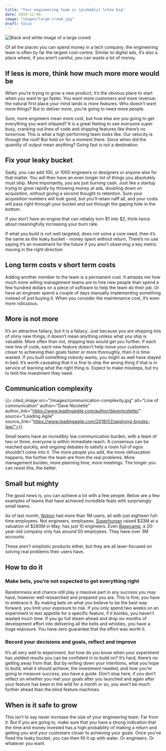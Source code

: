```yaml
---
title: "Your engineering team is (probably) \ntoo big"
date: 2019-11-04
image: "images/large-crowd.jpg"
draft: false
---
```


![Black and white image of a large crowd](/images/large-crowd.jpg)

Of all the places you can spend money in a tech company, the engineering team is often by far the largest cost-centre. Similar to digital ads, it’s also a place where, if you aren’t careful, you can waste a lot of money.

## If less is more, think how much more more would be

When you’re trying to grow a new product, it’s the obvious place to start when you want to go faster. You want more customers and more revenue; the natural first place your mind lands is more features. Who doesn’t want more things? But to deliver more, you’re going to need more people.

Sure, more engineers mean more cost, but how else are you going to get everything you want shipped? It is a great feeling to see everyone super busy, cranking out lines of code and shipping features like there’s no tomorrow. This is what a high performing team looks like. Our velocity is through the roof! But hold on for a moment there. Since when did the quantity of output mean anything? Going fast is not a destination.

## Fix your leaky bucket

Sadly, you can add 100, or 1000 engineers or designers or anyone else for that matter. You will then have an even longer list of things you absolutely must ship. More importantly, you are just burning cash. Just like a startup trying to grow rapidly by throwing money at ads, doubling down on acquisition, without giving a second thought to retention. Sure your acquisition numbers will look good, but you’ll retain naff all, and your costs will pass right through your bucket and out through the gaping hole in the bottom.

If you don’t have an engine that can reliably turn $1 into $2, think twice about meaningfully increasing your burn rate.

If what you build is not well targeted, does not solve a core need, then it’s the same as the leaky bucket - money spent without return. There’s no use saying it’s an investment for the future if you aren’t observing a key metric moving in the right direction

## Long term costs v short term costs

Adding another member to the team is a permanent cost. It amazes me how much more willing management teams are to hire new people than spend a few hundred dollars on a piece of software to help the team do their job. Or have an engineer spend a couple of days manually implementing something instead of just buying it. When you consider the maintenance cost, it’s even more ridiculous.

## More is not more

It’s an attractive fallacy, but it is a fallacy. Just because you are shipping lots of shiny new things, it doesn’t mean anything unless what you ship is valuable. More often than not, shipping less would get you further. If each new line of code, each new feature doesn’t help move your customers closer to achieving their goals faster or more thoroughly, then it is time wasted. If you built something nobody wants, you might as well have stayed in bed. It’s worth caveating that it is fine to ship the wrong thing if that is in service of learning what the right thing is. Expect to make missteps, but try to limit the investment they need.

## Communication complexity

{{< cited_image src="/images/communication-complexity.jpg" alt="Line of communication" author="Dave Nicolette" author_link="https://www.leadingagile.com/author/davenicolette/" source="Leading Agile" source_link="https://www.leadingagile.com/2018/02/applying-brooks-law/">}}

Small teams have an incredibly low communication burden, with a team of two or three, everyone is within immediate reach. A consensus can be reached quickly, and ongoing debates to satisfy a room full of egos shouldn’t come into it. The more people you add, the more obfuscation happens, the further the team are from the real problems. More management burden, more planning time, more meetings. The longer you can resist this, the better.

## Small but mighty

The good news is, you can achieve a lot with a few people.
Below are a few examples of teams that have achieved incredible feats with surprisingly small teams.

As of last month, [Notion](https://notion.so) had more than 1M users, all with just eighteen full-time employees. Not engineers, employees. [Superhuman](https://superhuman.com/) raised $33M at a valuation of $280M in May, has just 10 engineers. Even [Basecamp](https://basecamp.com/), a 20-year-old company only has around 50 employees. They have over 3M accounts.

These aren’t simplistic products either, but they are all laser-focused on solving real problems their users have.

## How to do it

### Make bets, you’re not expected to get everything right

Randomness and chance still play a massive part in any success you may have, however well researched and prepared you are. This is fine; you have to embrace it. By making bets on what you believe to be the best way forward, you limit your exposure to risk. If you only spend two weeks on an experiment to test appetite for a specific feature, if it bombs, you haven’t wasted much time. If you go full steam ahead and drop six months of development effort into delivering all the bells and whistles, you have a huge exposure. You have zero guarantee that the effort was worth it.

### Record your decisions and goals, reflect and improve

It’s all very well to experiment, but how do you know when your experiment has yielded results you can be confident in to build on? It’s hard, there’s no getting away from that. But by writing down your intentions, what you hope to build, what it should achieve, the investment needed, and how you’re going to measure success, you have a guide. Don’t stop here, if you don’t reflect on whether you met your goals after you launched and again after your feature has been in the wild for a month or so, you won’t be much further ahead than the blind feature machines.

## When is it safe to grow

This isn’t to say never increase the size of your engineering team. Far from it. But if you are going to, make sure that you have a strong indication that the time and money invested has a high probability of making a return and getting you and your customers closer to achieving your goals. Once you’ve fixed the leaky bucket, you can then fill it up with water. Or engineers. Or whatever you want.
